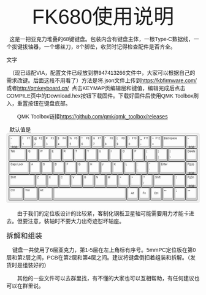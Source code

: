 <html xmlns:v="urn:schemas-microsoft-com:vml"
xmlns:o="urn:schemas-microsoft-com:office:office"
xmlns:w="urn:schemas-microsoft-com:office:word"
xmlns:m="http://schemas.microsoft.com/office/2004/12/omml"
xmlns="http://www.w3.org/TR/REC-html40">

<head>
<meta http-equiv=Content-Type content="text/html; charset=gb2312">
<meta name=ProgId content=Word.Document>
<meta name=Generator content="Microsoft Word 15">
<meta name=Originator content="Microsoft Word 15">
<link rel=File-List href="FK680使用说明.files/filelist.xml">
<link rel=Edit-Time-Data href="FK680使用说明.files/editdata.mso">
<link rel=themeData href="FK680使用说明.files/themedata.thmx">
<link rel=colorSchemeMapping href="FK680使用说明.files/colorschememapping.xml">
</head>

<body lang=ZH-CN link=blue vlink="#954F72" style='tab-interval:21.0pt;
word-wrap:break-word;text-justify-trim:punctuation'>

<div class=WordSection1 style='layout-grid:15.6pt'>

<p class=MsoNormal align=center style='text-align:center'><span lang=EN-US
style='font-size:40.0pt;font-family:"思源黑体",sans-serif'>FK680</span><span
style='font-size:40.0pt;font-family:"思源黑体",sans-serif'>使用说明<span lang=EN-US><o:p></o:p></span></span></p>

<p class=MsoNormal align=left style='text-align:left'><span lang=EN-US
style='mso-bidi-font-size:10.5pt;font-family:"思源黑体",sans-serif'><span
style='mso-spacerun:yes'>&nbsp;</span><span
style='mso-spacerun:yes'>&nbsp;</span></span><span style='mso-bidi-font-size:
10.5pt;font-family:"思源黑体",sans-serif'>这是一把亚克力堆叠的<span lang=EN-US>68</span>键键盘。包装内含有键盘主体，一根<span
lang=EN-US>Type-C</span>数据线，一个<span class=GramE>拔键拔轴</span>器，一个螺丝刀，<span
lang=EN-US>8</span>个脚垫，收货时记得检查配件是否齐全。<span lang=EN-US><o:p></o:p></span></span></p>

  <style type="text/css" media="screen">
.line_m{text-decoration:line-through}
</style>
<span class="line_m">        </span>文字<span class="line_m">        </span>
  
<p class=MsoNormal align=left style='text-align:left'><span lang=EN-US
style='mso-bidi-font-size:10.5pt;font-family:"思源黑体",sans-serif'><span
style='mso-spacerun:yes'>&nbsp;</span><span
style='mso-spacerun:yes'>&nbsp;</span></span><span style='mso-bidi-font-size:
10.5pt;font-family:"思源黑体",sans-serif'>（现已适配VIA，配置文件已经放到群<span lang=EN-US>947413266</span>文件中，大家可以根据自己的需求改键。后面这段不用看了）方法是将<span
lang=EN-US>.json</span>文件上传到<span lang=EN-US><a href="https://kbfirmware.com/">https://kbfirmware.com/</a></span>或者<span
lang=EN-US><a href="http://qmkeyboard.cn/">http://qmkeyboard.cn/</a> <span
style='mso-spacerun:yes'>&nbsp;</span></span>点击<span lang=EN-US>KEYMAP</span>页编辑层和<span
class=GramE>键值</span>，编辑完成后点击<span lang=EN-US>COMPILE</span>页中的<span
class=SpellE><span lang=EN-US>Download.hex</span></span>按钮下载固件。下载好固件后使用<span
lang=EN-US>QMK Toolbox</span>刷入，重置按钮在键盘底部。<span lang=EN-US><o:p></o:p></span></span></p>

<p class=MsoNormal align=left style='text-align:left;text-indent:21.0pt;
mso-char-indent-count:2.0'><span lang=EN-US style='mso-bidi-font-size:10.5pt;
font-family:"思源黑体",sans-serif'>QMK Toolbox</span><span style='mso-bidi-font-size:
10.5pt;font-family:"思源黑体",sans-serif'>链接<span lang=EN-US><a
href="https://github.com/qmk/qmk_toolbox/releases">https://github.com/qmk/qmk_toolbox/releases</a>
<o:p></o:p></span></span></p>

<p class=MsoNormal align=left style='text-align:left'><span lang=EN-US
style='mso-bidi-font-size:10.5pt;font-family:"思源黑体",sans-serif'><span
style='mso-spacerun:yes'>&nbsp;</span><span
style='mso-spacerun:yes'>&nbsp;</span></span><span style='mso-bidi-font-size:
10.5pt;font-family:"思源黑体",sans-serif'>默认值是<span lang=EN-US style='mso-no-proof:
yes'>
</v:shape><![endif]--><![if !vml]><img border=0 width=553 height=182
src="FK680使用说明.files/image002.png" v:shapes="图片_x0020_6"><![endif]></span><span
lang=EN-US><o:p></o:p></span></span></p>

<p class=MsoNormal align=left style='text-align:left;text-indent:21.0pt;
mso-char-indent-count:2.0'><span style='mso-bidi-font-size:10.5pt;font-family:
"思源黑体",sans-serif'>由于我们的定位板设计的比较紧，客制化钢板卫星<span class=GramE>轴可能</span>需要用力才能卡进去。但要注意，装轴时不要<span
class=GramE>大力出奇迹怼坏轴</span>座。<span lang=EN-US><o:p></o:p></span></span></p>

<p class=MsoNormal align=left style='text-align:left'><span style='font-size:
14.0pt;font-family:"思源黑体",sans-serif'>拆解和组装<span lang=EN-US><o:p></o:p></span></span></p>

<p class=MsoNormal align=left style='text-align:left'><span lang=EN-US
style='mso-bidi-font-size:10.5pt;font-family:"思源黑体",sans-serif'><span
style='mso-spacerun:yes'>&nbsp;</span><span
style='mso-spacerun:yes'>&nbsp;&nbsp; </span></span><span style='mso-bidi-font-size:
10.5pt;font-family:"思源黑体",sans-serif'>键盘一共使用了<span lang=EN-US>6</span>层亚克力，第<span
lang=EN-US>1-5</span>层在左上角标有序号。<span lang=EN-US>5mmPC</span>定位板在第<span
lang=EN-US>0</span>层和第<span lang=EN-US>2</span>层之间，<span lang=EN-US>PCB</span>在第<span
lang=EN-US>2</span>层和第<span lang=EN-US>4</span>层之间。建议将键盘<span class=GramE>倒扣着</span>组装和拆解。（发货时是组装好的）<span
lang=EN-US><o:p></o:p></span></span></p>

<p class=MsoNormal align=left style='text-align:left;text-indent:21.0pt;
mso-char-indent-count:2.0'><span style='mso-bidi-font-size:10.5pt;font-family:
"思源黑体",sans-serif'>其他的一些文件<span class=GramE>可以去群里</span>找，有不懂的大家也可以互相帮助，有任何建议也可以在群里说。<span
lang=EN-US><o:p></o:p></span></span></p>

</div>

</body>

</html>
